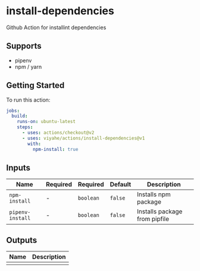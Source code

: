 # install-dependencies

Github Action for installint dependencies

## Supports
- pipenv
- npm / yarn


## Getting Started

To run this action:

```yaml
jobs:
  build:
    runs-on: ubuntu-latest
    steps:
      - uses: actions/checkout@v2
      - uses: viyahe/actions/install-dependencies@v1
        with:
          npm-install: true
```


## Inputs

| Name             | Required | Required  | Default | Description                   |
| ---------------- | -------- | --------- | ------- | ----------------------------- |
| `npm-install`    | -        | `boolean` | `false` | Installs npm package          |
| `pipenv-install` | -        | `boolean` | `false` | Installs package from pipfile |

## Outputs

| Name | Description |
| ---- | ----------- |
|      |             |